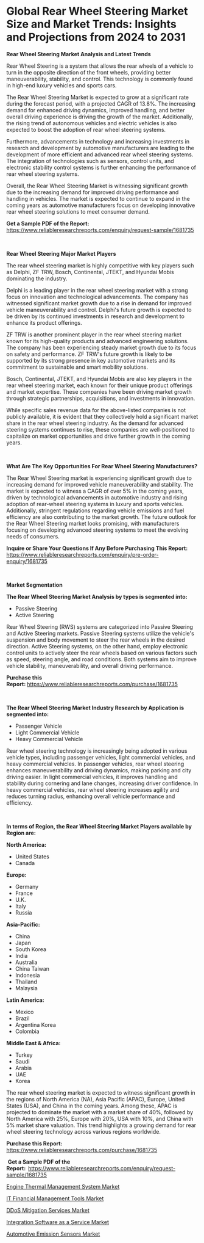 <p><h1>Global Rear Wheel Steering Market Size and Market Trends: Insights and Projections from 2024 to 2031</h1></p><p><strong>Rear Wheel Steering Market Analysis and Latest Trends</strong></p>
<p><p>Rear Wheel Steering is a system that allows the rear wheels of a vehicle to turn in the opposite direction of the front wheels, providing better maneuverability, stability, and control. This technology is commonly found in high-end luxury vehicles and sports cars.</p><p>The Rear Wheel Steering Market is expected to grow at a significant rate during the forecast period, with a projected CAGR of 13.8%. The increasing demand for enhanced driving dynamics, improved handling, and better overall driving experience is driving the growth of the market. Additionally, the rising trend of autonomous vehicles and electric vehicles is also expected to boost the adoption of rear wheel steering systems.</p><p>Furthermore, advancements in technology and increasing investments in research and development by automotive manufacturers are leading to the development of more efficient and advanced rear wheel steering systems. The integration of technologies such as sensors, control units, and electronic stability control systems is further enhancing the performance of rear wheel steering systems.</p><p>Overall, the Rear Wheel Steering Market is witnessing significant growth due to the increasing demand for improved driving performance and handling in vehicles. The market is expected to continue to expand in the coming years as automotive manufacturers focus on developing innovative rear wheel steering solutions to meet consumer demand.</p></p>
<p><strong>Get a Sample PDF of the Report:&nbsp;</strong> <a href="https://www.reliableresearchreports.com/enquiry/request-sample/1681735">https://www.reliableresearchreports.com/enquiry/request-sample/1681735</a></p>
<p>&nbsp;</p>
<p><strong>Rear Wheel Steering Major Market Players</strong></p>
<p><p>The rear wheel steering market is highly competitive with key players such as Delphi, ZF TRW, Bosch, Continental, JTEKT, and Hyundai Mobis dominating the industry. </p><p>Delphi is a leading player in the rear wheel steering market with a strong focus on innovation and technological advancements. The company has witnessed significant market growth due to a rise in demand for improved vehicle maneuverability and control. Delphi's future growth is expected to be driven by its continued investments in research and development to enhance its product offerings.</p><p>ZF TRW is another prominent player in the rear wheel steering market known for its high-quality products and advanced engineering solutions. The company has been experiencing steady market growth due to its focus on safety and performance. ZF TRW's future growth is likely to be supported by its strong presence in key automotive markets and its commitment to sustainable and smart mobility solutions.</p><p>Bosch, Continental, JTEKT, and Hyundai Mobis are also key players in the rear wheel steering market, each known for their unique product offerings and market expertise. These companies have been driving market growth through strategic partnerships, acquisitions, and investments in innovation.</p><p>While specific sales revenue data for the above-listed companies is not publicly available, it is evident that they collectively hold a significant market share in the rear wheel steering industry. As the demand for advanced steering systems continues to rise, these companies are well-positioned to capitalize on market opportunities and drive further growth in the coming years.</p></p>
<p>&nbsp;</p>
<p><strong>What Are The Key Opportunities For Rear Wheel Steering Manufacturers?</strong></p>
<p><p>The Rear Wheel Steering market is experiencing significant growth due to increasing demand for improved vehicle maneuverability and stability. The market is expected to witness a CAGR of over 5% in the coming years, driven by technological advancements in automotive industry and rising adoption of rear-wheel steering systems in luxury and sports vehicles. Additionally, stringent regulations regarding vehicle emissions and fuel efficiency are also contributing to the market growth. The future outlook for the Rear Wheel Steering market looks promising, with manufacturers focusing on developing advanced steering systems to meet the evolving needs of consumers.</p></p>
<p><strong>Inquire or Share Your Questions If Any Before Purchasing This Report:</strong> <a href="https://www.reliableresearchreports.com/enquiry/pre-order-enquiry/1681735">https://www.reliableresearchreports.com/enquiry/pre-order-enquiry/1681735</a></p>
<p>&nbsp;</p>
<p><strong>Market Segmentation</strong></p>
<p><strong>The Rear Wheel Steering Market Analysis by types is segmented into:</strong></p>
<p><ul><li>Passive Steering</li><li>Active Steering</li></ul></p>
<p><p>Rear Wheel Steering (RWS) systems are categorized into Passive Steering and Active Steering markets. Passive Steering systems utilize the vehicle's suspension and body movement to steer the rear wheels in the desired direction. Active Steering systems, on the other hand, employ electronic control units to actively steer the rear wheels based on various factors such as speed, steering angle, and road conditions. Both systems aim to improve vehicle stability, maneuverability, and overall driving performance.</p></p>
<p><strong>Purchase this Report:&nbsp;</strong><a href="https://www.reliableresearchreports.com/purchase/1681735">https://www.reliableresearchreports.com/purchase/1681735</a></p>
<p>&nbsp;</p>
<p><strong>The Rear Wheel Steering Market Industry Research by Application is segmented into:</strong></p>
<p><ul><li>Passenger Vehicle</li><li>Light Commercial Vehicle</li><li>Heavy Commercial Vehicle</li></ul></p>
<p><p>Rear wheel steering technology is increasingly being adopted in various vehicle types, including passenger vehicles, light commercial vehicles, and heavy commercial vehicles. In passenger vehicles, rear wheel steering enhances maneuverability and driving dynamics, making parking and city driving easier. In light commercial vehicles, it improves handling and stability during cornering and lane changes, increasing driver confidence. In heavy commercial vehicles, rear wheel steering increases agility and reduces turning radius, enhancing overall vehicle performance and efficiency.</p></p>
<p>&nbsp;</p>
<p><strong>In terms of Region, the Rear Wheel Steering Market Players available by Region are:</strong></p>
<p>
    <p> <strong> North America: </strong>
        <ul>
            <li>United States</li>
            <li>Canada</li>
        </ul>
        </p> 
    <p> <strong> Europe: </strong>
        <ul>
            <li>Germany</li>
            <li>France</li>
            <li>U.K.</li>
            <li>Italy</li>
            <li>Russia</li>
        </ul>
        </p> 
    <p> <strong> Asia-Pacific: </strong>
        <ul>
            <li>China</li>
            <li>Japan</li>
            <li>South Korea</li>
            <li>India</li>
            <li>Australia</li>
            <li>China Taiwan</li>
            <li>Indonesia</li>
            <li>Thailand</li>
            <li>Malaysia</li>
        </ul>
        </p> 
    <p> <strong> Latin America: </strong>
        <ul>
            <li>Mexico</li>
            <li>Brazil</li>
            <li>Argentina Korea</li>
            <li>Colombia</li>
        </ul>
        </p> 
    <p> <strong> Middle East & Africa: </strong>
        <ul>
            <li>Turkey</li>
            <li>Saudi</li>
            <li>Arabia</li>
            <li>UAE</li>
            <li>Korea</li>
        </ul>
    </p>
    </p>
<p><p>The rear wheel steering market is expected to witness significant growth in the regions of North America (NA), Asia Pacific (APAC), Europe, United States (USA), and China in the coming years. Among these, APAC is projected to dominate the market with a market share of 40%, followed by North America with 25%, Europe with 20%, USA with 10%, and China with 5% market share valuation. This trend highlights a growing demand for rear wheel steering technology across various regions worldwide.</p></p>
<p><strong>Purchase this Report: </strong><a href="https://www.reliableresearchreports.com/purchase/1681735">https://www.reliableresearchreports.com/purchase/1681735</a></p>
<p>&nbsp;<strong>Get a Sample PDF of the Report:&nbsp;&nbsp;</strong><a href="https://www.reliableresearchreports.com/enquiry/request-sample/1681735">https://www.reliableresearchreports.com/enquiry/request-sample/1681735</a></p>
<p><strong></strong></p>
<p><p><a href="https://github.com/pjcfca/Market-Research-Report-List-1/blob/main/engine-thermal-management-system-market.md">Engine Thermal Management System Market</a></p><p><a href="https://medium.com/@rubencarter5756/it-financial-management-tools-market-share-evolution-and-market-growth-trends-2024-2031-890d63ca587a">IT Financial Management Tools Market</a></p><p><a href="https://medium.com/@v8581137/decoding-ddos-mitigation-services-market-metrics-market-share-trends-and-growth-patterns-bf73f59dd4cb">DDoS Mitigation Services Market</a></p><p><a href="https://medium.com/@v8581137/integration-software-as-a-service-market-analysis-its-cagr-market-segmentation-and-global-674a155e6640">Integration Software as a Service Market</a></p><p><a href="https://github.com/johnbach50/Market-Research-Report-List-2/blob/main/automotive-emission-sensors-market.md">Automotive Emission Sensors Market</a></p></p>